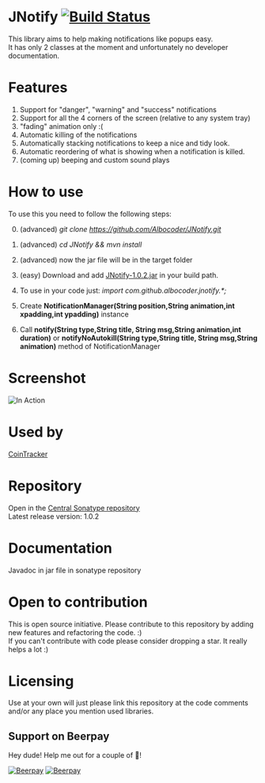 
# JNotify [![Build Status](https://travis-ci.org/Albocoder/JNotify.svg?branch=master)](https://travis-ci.org/Albocoder/JNotify)
This library aims to help making notifications like popups easy. <br>
It has only 2 classes at the moment and unfortunately no developer documentation.

# Features 
  1) Support for "danger", "warning" and "success" notifications
  2) Support for all the 4 corners of the screen (relative to any system tray)
  3) "fading" animation only :(
  4) Automatic killing of the notifications
  5) Automatically stacking notifications to keep a nice and tidy look.
  6) Automatic reordering of what is showing when a notification is killed.
  7) (coming up) beeping and custom sound plays

# How to use
To use this you need to follow the following steps:
<br>

0) (advanced) <i>git clone https://github.com/Albocoder/JNotify.git</i>
1) (advanced) <i>cd JNotify && mvn install</i>
3) (advanced) now the jar file will be in the target folder


4) (easy) Download and add <a href="https://oss.sonatype.org/service/local/repositories/comgithubalbocoder-1006/content/com/github/albocoder/jnotify/1.0.2/jnotify-1.0.2.jar">JNotify-1.0.2.jar</a> in your build path.
5) To use in your code just: <i>import com.github.albocoder.jnotify.*;</i>
6) Create <b>NotificationManager(String position,String animation,int xpadding,int ypadding)</b> instance
7) Call <b>notify(String type,String title, String msg,String animation,int duration)</b> or <b>notifyNoAutokill(String type,String title, String msg,String animation)</b> method of NotificationManager

# Screenshot

![In Action](http://erin.avllazagaj.ug.bilkent.edu.tr/JNotify/ss1.png)

# Used by

<a href="https://github.com/Albocoder/CoinTracker">CoinTracker</a>

# Repository

Open in the <a href="http://search.maven.org/#search%7Cga%7C1%7Cg%3A%22com.github.albocoder%22">Central Sonatype repository</a>
<br>Latest release version: 1.0.2

# Documentation

Javadoc in jar file in sonatype repository

# Open to contribution

This is open source initiative. Please contribute to this repository by adding new features and refactoring the code. :)<br>
If you can't contribute with code please consider dropping a star. It really helps a lot :) 

# Licensing

Use at your own will just please link this repository at the code comments and/or any place you mention used libraries.

## Support on Beerpay
Hey dude! Help me out for a couple of :beers:!

[![Beerpay](https://beerpay.io/Albocoder/JNotify/badge.svg?style=beer-square)](https://beerpay.io/Albocoder/JNotify)  [![Beerpay](https://beerpay.io/Albocoder/JNotify/make-wish.svg?style=flat-square)](https://beerpay.io/Albocoder/JNotify?focus=wish)